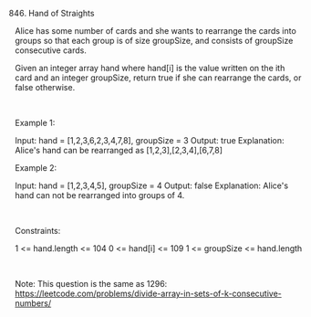 846. Hand of Straights

Alice has some number of cards and she wants to rearrange the cards into groups so that each group is of size groupSize, and consists of groupSize consecutive cards.

Given an integer array hand where hand[i] is the value written on the ith card and an integer groupSize, return true if she can rearrange the cards, or false otherwise.

 

Example 1:

Input: hand = [1,2,3,6,2,3,4,7,8], groupSize = 3
Output: true
Explanation: Alice's hand can be rearranged as [1,2,3],[2,3,4],[6,7,8]


Example 2:

Input: hand = [1,2,3,4,5], groupSize = 4
Output: false
Explanation: Alice's hand can not be rearranged into groups of 4.



 

Constraints:

1 <= hand.length <= 104
0 <= hand[i] <= 109
1 <= groupSize <= hand.length

 

Note: This question is the same as 1296: https://leetcode.com/problems/divide-array-in-sets-of-k-consecutive-numbers/